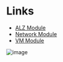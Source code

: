 # Links
- [ALZ Module](https://github.com/Azure/terraform-azurerm-caf-enterprise-scale)
- [Network Module](https://github.com/fwikestad/terraform-spoke-network)
- [VM Module](https://github.com/fwikestad/terraform-azurerm-windows-vm)


![image](https://github.com/atea/tc24-infraops-cheat-sheet/assets/80575834/5fbd1849-dcfb-4c6c-962b-43b500f45751)
